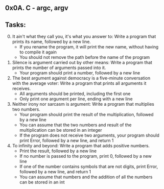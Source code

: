 0x0A. C - argc, argv
------------------------
## Tasks:
0. It ain't what they call you, it's what you answer to: Write a program that prints its name, followed by a new line.
	* If you rename the program, it will print the new name, without having to compile it again
	* You should not remove the path before the name of the program
1. Silence is argument carried out by other means: Write a program that prints the number of arguments passed into it.
	* Your program should print a number, followed by a new line
2. The best argument against democracy is a five-minute conversation with the average voter: Write a program that prints all arguments it receives.
	* All arguments should be printed, including the first one
	* Only print one argument per line, ending with a new line
3. Neither irony nor sarcasm is argument: Write a program that multiplies two numbers.
	* Your program should print the result of the multiplication, followed by a new line
	* You can assume that the two numbers and result of the multiplication can be stored in an integer
	* If the program does not receive two arguments, your program should print Error, followed by a new line, and return 1
4. To infinity and beyond: Write a program that adds positive numbers.
	* Print the result, followed by a new line
	* If no number is passed to the program, print 0, followed by a new line
	* If one of the number contains symbols that are not digits, print Error, followed by a new line, and return 1
	* You can assume that numbers and the addition of all the numbers can be stored in an int

